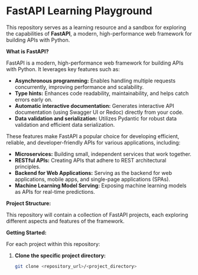 # FastAPI Learning Playground

This repository serves as a learning resource and a sandbox for exploring the capabilities of **FastAPI**, a modern, high-performance web framework for building APIs with Python.

**What is FastAPI?**

FastAPI is a modern, high-performance web framework for building APIs with Python. It leverages key features such as:

* **Asynchronous programming:** Enables handling multiple requests concurrently, improving performance and scalability.
* **Type hints:** Enhances code readability, maintainability, and helps catch errors early on.
* **Automatic interactive documentation:** Generates interactive API documentation (using Swagger UI or Redoc) directly from your code.
* **Data validation and serialization:** Utilizes Pydantic for robust data validation and efficient data serialization.

These features make FastAPI a popular choice for developing efficient, reliable, and developer-friendly APIs for various applications, including:

* **Microservices:** Building small, independent services that work together.
* **RESTful APIs:** Creating APIs that adhere to REST architectural principles.
* **Backend for Web Applications:** Serving as the backend for web applications, mobile apps, and single-page applications (SPAs).
* **Machine Learning Model Serving:** Exposing machine learning models as APIs for real-time predictions.

**Project Structure:**

This repository will contain a collection of FastAPI projects, each exploring different aspects and features of the framework. 

**Getting Started:**

For each project within this repository:

1. **Clone the specific project directory:**
   ```bash
   git clone <repository_url>/<project_directory>

